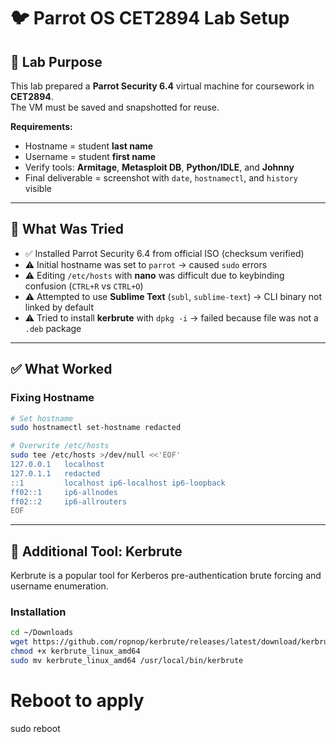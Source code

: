 # 🐦 Parrot OS CET2894 Lab Setup  

## 📌 Lab Purpose  
This lab prepared a **Parrot Security 6.4** virtual machine for coursework in **CET2894**.  
The VM must be saved and snapshotted for reuse.  

**Requirements:**  
- Hostname = student **last name**  
- Username = student **first name**  
- Verify tools: **Armitage**, **Metasploit DB**, **Python/IDLE**, and **Johnny**  
- Final deliverable = screenshot with `date`, `hostnamectl`, and `history` visible  

---

## 🔎 What Was Tried  
- ✅ Installed Parrot Security 6.4 from official ISO (checksum verified)  
- ⚠️ Initial hostname was set to `parrot` → caused `sudo` errors  
- ⚠️ Editing `/etc/hosts` with **nano** was difficult due to keybinding confusion (`CTRL+R` vs `CTRL+O`)  
- ⚠️ Attempted to use **Sublime Text** (`subl`, `sublime-text`) → CLI binary not linked by default  
- ⚠️ Tried to install **kerbrute** with `dpkg -i` → failed because file was not a `.deb` package  

---

## ✅ What Worked  

### Fixing Hostname
```bash
# Set hostname
sudo hostnamectl set-hostname redacted

# Overwrite /etc/hosts
sudo tee /etc/hosts >/dev/null <<'EOF'
127.0.0.1   localhost
127.0.1.1   redacted
::1         localhost ip6-localhost ip6-loopback
ff02::1     ip6-allnodes
ff02::2     ip6-allrouters
EOF
```

---

## 🔧 Additional Tool: Kerbrute  

Kerbrute is a popular tool for Kerberos pre-authentication brute forcing and username enumeration.  

### Installation
```bash
cd ~/Downloads
wget https://github.com/ropnop/kerbrute/releases/latest/download/kerbrute_linux_amd64
chmod +x kerbrute_linux_amd64
sudo mv kerbrute_linux_amd64 /usr/local/bin/kerbrute
```




# Reboot to apply
sudo reboot

